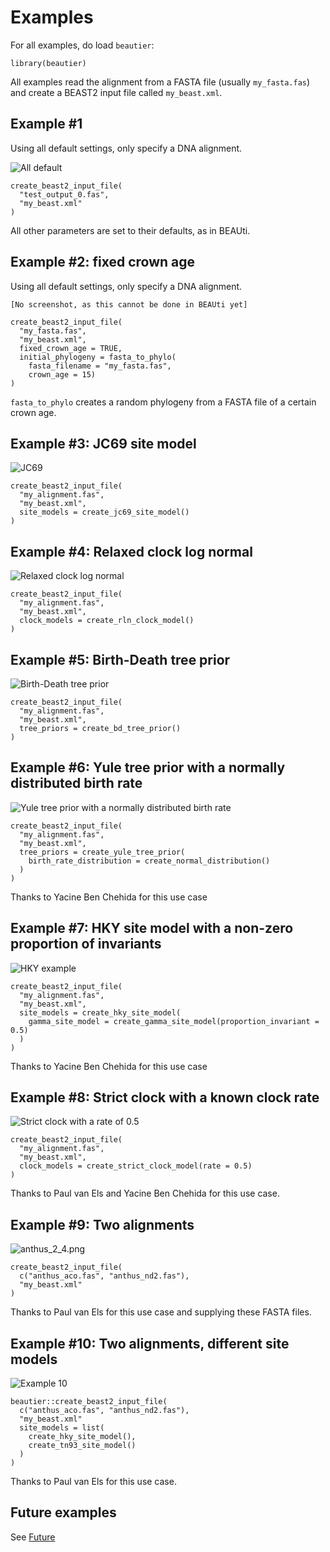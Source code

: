 # Examples

For all examples, do load `beautier`:

```
library(beautier)
```

All examples read the alignment from a FASTA file (usually `my_fasta.fas`) 
and create a BEAST2 input file called `my_beast.xml`.

## Example #1

Using all default settings, only specify a DNA alignment.

![All default](pics/all_default.png)

```
create_beast2_input_file(
  "test_output_0.fas",
  "my_beast.xml"
)
```

All other parameters are set to their defaults, as in BEAUti.

## Example #2: fixed crown age

Using all default settings, only specify a DNA alignment.

```
[No screenshot, as this cannot be done in BEAUti yet]
```

```
create_beast2_input_file(
  "my_fasta.fas",
  "my_beast.xml",
  fixed_crown_age = TRUE,
  initial_phylogeny = fasta_to_phylo(
    fasta_filename = "my_fasta.fas",
    crown_age = 15)
)
```

`fasta_to_phylo` creates a random phylogeny from
a FASTA file of a certain crown age. 

## Example #3: JC69 site model

![JC69](pics/jc69_2_4.png)

```
create_beast2_input_file(
  "my_alignment.fas",
  "my_beast.xml",
  site_models = create_jc69_site_model()
)
```

## Example #4: Relaxed clock log normal

![Relaxed clock log normal](pics/relaxed_clock_log_normal_2_4.png)

```
create_beast2_input_file(
  "my_alignment.fas",
  "my_beast.xml",
  clock_models = create_rln_clock_model()
)
```

## Example #5: Birth-Death tree prior

![Birth-Death tree prior](pics/birth_death_2_4.png)

```
create_beast2_input_file(
  "my_alignment.fas",
  "my_beast.xml",
  tree_priors = create_bd_tree_prior() 
)
```

## Example #6: Yule tree prior with a normally distributed birth rate

![Yule tree prior with a normally distributed birth rate](pics/birth_rate_normal_2_4.png)

```
create_beast2_input_file(
  "my_alignment.fas",
  "my_beast.xml",
  tree_priors = create_yule_tree_prior(
    birth_rate_distribution = create_normal_distribution()
  ) 
)
```

Thanks to Yacine Ben Chehida for this use case

## Example #7: HKY site model with a non-zero proportion of invariants

![HKY example](pics/hky_prop_invariant_0_5_2_4.png)

```
create_beast2_input_file(
  "my_alignment.fas",
  "my_beast.xml",
  site_models = create_hky_site_model(
    gamma_site_model = create_gamma_site_model(proportion_invariant = 0.5)
  )
)
```

Thanks to Yacine Ben Chehida for this use case

## Example #8: Strict clock with a known clock rate

![Strict clock with a rate of 0.5](pics/strict_clock_rate_0_5_2_4.png)

```
create_beast2_input_file(
  "my_alignment.fas",
  "my_beast.xml",
  clock_models = create_strict_clock_model(rate = 0.5) 
)
```

Thanks to Paul van Els and Yacine Ben Chehida for this use case.

## Example #9: Two alignments

![anthus_2_4.png](pics/anthus_2_4.png.png)

```
create_beast2_input_file(
  c("anthus_aco.fas", "anthus_nd2.fas"),
  "my_beast.xml"
)
```

Thanks to Paul van Els for this use case and supplying these FASTA files.

## Example #10: Two alignments, different site models

![Example 10](pics/aco_hky_nd2_tn93.png)

```
beautier::create_beast2_input_file(
  c("anthus_aco.fas", "anthus_nd2.fas"),
  "my_beast.xml"
  site_models = list(
    create_hky_site_model(), 
    create_tn93_site_model()
  )
)
```

Thanks to Paul van Els for this use case.

## Future examples

See [Future](Future.md)